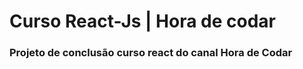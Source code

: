 # Curso React-Js | Hora de codar

### <p style=" color=red; "> Projeto de conclusão curso react do canal Hora de Codar </p> 
